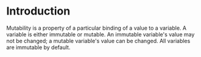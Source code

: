 # Introduction

Mutability is a property of a particular binding of a value to a variable.
A variable is either immutable or mutable.
An immutable variable's value may not be changed; a mutable variable's value can be changed.
All variables are immutable by default.
